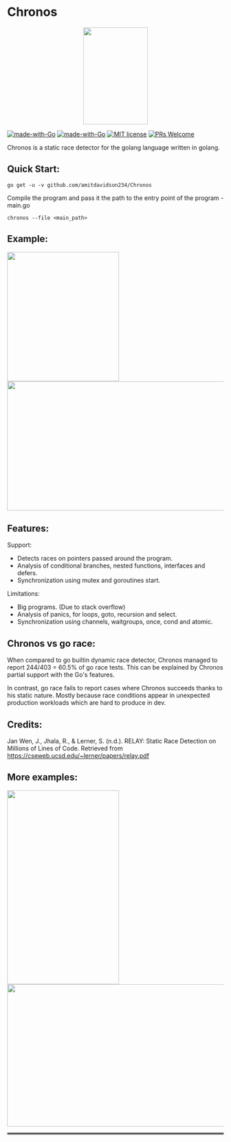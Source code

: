 # Chronos
<p align="center">
    <img src="https://i.imgur.com/AhLyxVh.jpeg" width="150" height="225">
</p>

[![made-with-Go](https://github.com/go-critic/go-critic/workflows/Go/badge.svg)](http://golang.org)
[![made-with-Go](https://img.shields.io/badge/Made%20with-Go-1f425f.svg)](http://golang.org)
[![MIT license](https://img.shields.io/badge/License-MIT-blue.svg)](https://lbesson.mit-license.org/)
[![PRs Welcome](https://img.shields.io/badge/PRs-welcome-brightgreen.svg?style=flat-square)](http://makeapullrequest.com)

Chronos is a static race detector for the golang language written in golang.

## Quick Start:
```
go get -u -v github.com/amitdavidson234/Chronos
```

Compile the program and pass it the path to the entry point of the program - main.go
```
chronos --file <main_path>
```

## Example:
<p float="left">
    <img src="https://i.imgur.com/LJMP9c2.png" width="260" height="300">
    <img src="https://i.imgur.com/tWIRIER.png" width="543" height="300">
</p>

## Features:
Support:
- Detects races on pointers passed around the program.
- Analysis of conditional branches, nested functions, interfaces and defers.
- Synchronization using mutex and goroutines start.

Limitations:
- Big programs. (Due to stack overflow)
- Analysis of panics, for loops, goto, recursion and select.
- Synchronization using channels, waitgroups, once, cond and atomic.

## Chronos vs go race:
When compared to go builtin dynamic race detector, Chronos managed to report 244/403 = 60.5% of go race tests. This can be explained by Chronos partial support with the Go's features.
  
In contrast, go race fails to report cases where Chronos succeeds thanks to his static nature. Mostly because race conditions appear in unexpected production workloads which are hard to produce in dev. 


## Credits:
Jan Wen, J., Jhala, R., &amp; Lerner, S. (n.d.). RELAY: Static Race Detection on Millions of Lines of Code. Retrieved from https://cseweb.ucsd.edu/~lerner/papers/relay.pdf

## More examples:
<p float="left">
    <img src="https://i.imgur.com/NvVWFRf.png" width="260" height="450">
    <img src="https://i.imgur.com/VdP7r8B.png" width="543" height="330">
</p>
<hr style="border:2px solid gray"> </hr>
